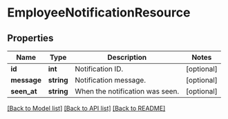 # EmployeeNotificationResource

## Properties
Name | Type | Description | Notes
------------ | ------------- | ------------- | -------------
**id** | **int** | Notification ID. | [optional] 
**message** | **string** | Notification message. | [optional] 
**seen_at** | **string** | When the notification was seen. | [optional] 

[[Back to Model list]](../README.md#documentation-for-models) [[Back to API list]](../README.md#documentation-for-api-endpoints) [[Back to README]](../README.md)



